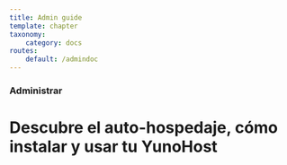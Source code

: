 ```yaml
---
title: Admin guide
template: chapter
taxonomy:
    category: docs
routes:
    default: /admindoc
---
```


### Administrar

# Descubre el auto-hospedaje, cómo instalar y usar tu YunoHost
